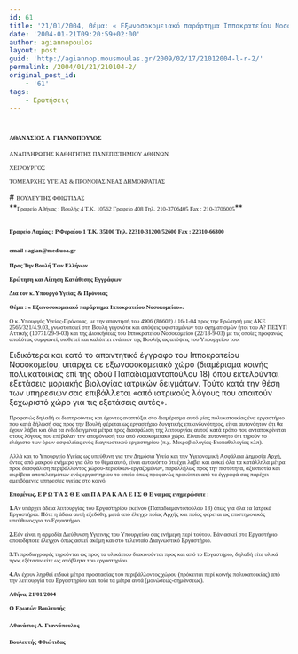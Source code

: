 ```yaml
---
id: 61
title: '21/01/2004, Θέμα: « Εξωνοσοκομειακό παράρτημα Ιπποκρατείου Νοσοκομείου».'
date: '2004-01-21T09:20:59+02:00'
author: agiannopoulos
layout: post
guid: 'http://agiannop.mousmoulas.gr/2009/02/17/21012004-l-r-2/'
permalink: /2004/01/21/210104-2/
original_post_id:
    - '61'
tags:
    - Ερωτήσεις
---
```


# <span style="font-size:8pt;font-family:Tahoma;">ΑΘΑΝΑΣΙΟΣ Λ. ΓΙΑΝΝΟΠΟΥΛΟΣ</span>

<span style="font-size:8pt;font-family:Tahoma;">ΑΝΑΠΛΗΡΩΤΗΣ ΚΑΘΗΓΗΤΗΣ ΠΑΝΕΠΙΣΤΗΜΙΟΥ ΑΘΗΝΩΝ</span>

<span style="font-size:8pt;font-family:Tahoma;">ΧΕΙΡΟΥΡΓΟΣ</span>

<span style="font-size:8pt;font-family:Tahoma;">ΤΟΜΕΑΡΧΗΣ ΥΓΕΙΑΣ &amp; ΠΡΟΝΟΙΑΣ ΝΕΑΣ ΔΗΜΟΚΡΑΤΙΑΣ</span>

<div style="padding:0 0 1pt;border:medium medium 1pt none none solid -moz-use-text-color -moz-use-text-color windowtext;"># <span style="font-size:8pt;font-family:Tahoma;">ΒΟΥΛΕΥΤΗΣ ΦΘΙΩΤΙΔΑΣ</span>

</div>**<span style="font-size:8pt;font-family:Tahoma;">Γραφείο Αθήνας : Βουλής 4 Τ.Κ. 10562 Γραφείο 408 Τηλ. 210-3706405 </span><span style="font-size:8pt;font-family:Tahoma;">Fax</span><span style="font-size:8pt;font-family:Tahoma;"> : 210-3706005</span>**

## <span style="font-size:8pt;font-family:Tahoma;">Γραφείο Λαμίας : Ρ.Φεραίου 1 Τ.Κ. 35100 Τηλ. 22310-31200/52600 </span><span style="font-size:8pt;font-family:Tahoma;">Fax</span><span style="font-size:8pt;font-family:Tahoma;"> : 22310-66300</span>

### <span style="font-size:8pt;font-family:Tahoma;">email</span><span style="font-size:8pt;font-family:Tahoma;"> : </span><span style="font-size:8pt;font-family:Tahoma;">agian</span><span style="font-size:8pt;font-family:Tahoma;">@</span><span style="font-size:8pt;font-family:Tahoma;">med</span><span style="font-size:8pt;font-family:Tahoma;">.</span><span style="font-size:8pt;font-family:Tahoma;">uoa</span><span style="font-size:8pt;font-family:Tahoma;">.</span><span style="font-size:8pt;font-family:Tahoma;">gr</span><span style="font-size:8pt;font-family:Tahoma;"></span>

**<span style="font-size:8pt;font-family:Tahoma;"> </span>**

**<span style="font-size:8pt;font-family:Tahoma;">Προς Την Βουλή Των Ελλήνων</span>**

**<span style="font-size:8pt;font-family:Tahoma;">Ερώτηση και Αίτηση Κατάθεσης Εγγράφων</span>**

**<span style="font-size:8pt;font-family:Tahoma;">Δια τον κ. Υπουργό Υγείας &amp; Πρόνοιας</span>**

**<span style="font-size:8pt;font-family:Tahoma;">Θέμα : « Εξωνοσοκομειακό παράρτημα Ιπποκρατείου Νοσοκομείου».</span>**

<span style="font-size:8pt;font-family:Tahoma;"> </span>

<span style="font-size:8pt;font-family:Tahoma;"> </span>

<span style="font-size:8pt;font-family:Tahoma;">Ο κ. Υπουργός Υγείας-Πρόνοιας, με την απάντησή του 4906 (86602) / 16-1-04 προς την Ερώτησή μας ΑΚΕ 2565/321/4.9.03, γνωστοποιεί στη Βουλή γεγονότα και απόψεις υφισταμένων του σχηματισμών ήτοι του Α? ΠΕΣΥΠ Αττικής (10771/29-9-03) και της Διοικήσεως του Ιπποκρατείου Νοσοκομείου (22/18-9-03) με τις οποίες προφανώς απολύτως συμφωνεί, υιοθετεί και καλύπτει ενώπιον της Βουλής ως απόψεις του Υπουργείου του.</span>

Ειδικότερα και κατά το απαντητικό έγγραφο του Ιπποκρατείου Νοσοκομείου, υπάρχει σε εξωνοσοκομειακό χώρο (διαμέρισμα κοινής πολυκατοικίας επί της οδού Παπαδιαμαντοπούλου 18) όπου εκτελούνται εξετάσεις μοριακής βιολογίας ιατρικών δειγμάτων. Τούτο κατά την θέση των υπηρεσιών σας επιβάλλεται «από ιατρικούς λόγους που απαιτούν ξεχωριστό χώρο για τις εξετάσεις αυτές». <span style="font-size:8pt;font-family:Tahoma;"></span>

<span style="font-size:8pt;font-family:Tahoma;"> </span>

<span style="font-size:8pt;font-family:Tahoma;">Προφανώς δηλαδή οι διατηρούντες και έχοντες αναπτύξει στο διαμέρισμα αυτό μίας πολυκατοικίας ένα εργαστήριο που κατά δήλωσή σας προς την Βουλή φέρεται ως εργαστήριο δυνητικής επικινδυνότητος, είναι αυτονόητον ότι θα έχουν λάβει και όλα τα ενδεδειγμένα μέτρα προς διασφάλιση της λειτουργίας αυτού κατά τρόπο που ανταποκρίνεται στους λόγους που επέβαλαν την<span> </span>απομόνωσή του από νοσοκομειακό χώρο. Είναι δε αυτονόητο ότι τηρούν το ελάχιστο των όρων ασφαλείας ενός διαγνωστικού εργαστηρίου (π.χ. Μικροβιολογίας-Βιοπαθολογίας κλπ).<span> </span></span><span style="font-size:8pt;font-family:Tahoma;"></span>

<span style="font-size:8pt;font-family:Tahoma;">Αλλά και το Υπουργείο Υγείας ως υπεύθυνη για την Δημόσια Υγεία και την Υγειονομική Ασφάλεια Δημοσία Αρχή, όντας από μακρού ενήμερο για όλο το θέμα αυτό, είναι αυτονόητο ότι έχει λάβει και ασκεί όλα τα κατάλληλα μέτρα προς διασφάλιση περιβάλλοντος χώρου-περιοίκων-εργαζομένων, παραλλήλως προς την πιστότητα, αξιοπιστία και ακρίβεια αποτελεσμάτων ενός εργαστηρίου το οποίο όπως προφανώς προκύπτει από τα έγγραφά σας παρέχει αμειβόμενες υπηρεσίες υγείας στο κοινό.</span>

<span style="font-size:8pt;font-family:Tahoma;"> </span>

**<span style="font-size:8pt;font-family:Tahoma;">Επομένως, Ε Ρ Ω Τ Α Σ Θ Ε και Π Α Ρ Α Κ Α Λ Ε Ι Σ Θ Ε να μας ενημερώσετε :</span><span style="font-size:8pt;font-family:Tahoma;"></span>**

<span style="font-size:8pt;font-family:Tahoma;"> </span>

**<span style="font-size:8pt;font-family:Tahoma;">1.</span>**<span style="font-size:8pt;font-family:Tahoma;">A</span><span style="font-size:8pt;font-family:Tahoma;">ν υπάρχει άδεια λειτουργίας του Εργαστηρίου εκείνου (Παπαδιαμαντοπούλου 18) όπως για όλα τα Ιατρικά Εργαστήρια. Πότε η άδεια αυτή εξεδόθη, μετά από έλεγχο ποίας Αρχής και ποίος φέρεται ως επιστημονικός υπεύθυνος για το Εργαστήριο.</span>

<span style="font-size:8pt;font-family:Tahoma;"> </span>

**<span style="font-size:8pt;font-family:Tahoma;">2.</span>**<span style="font-size:8pt;font-family:Tahoma;">Εάν είναι η αρμοδία Διεύθυνση Υγιεινής του Υπουργείου σας ενήμερη περί τούτου. Εάν ασκεί στο Εργαστήριο οποιοδήποτε έλεγχον όπως ασκεί ακόμη και στο τελευταίο Διαγνωστικό Εργαστήριο.</span>

<span style="font-size:8pt;font-family:Tahoma;"> </span>

**<span style="font-size:8pt;font-family:Tahoma;">3.</span>**<span style="font-size:8pt;font-family:Tahoma;">Τι προδιαγραφές τηρούνται ως προς τα υλικά που διακινούνται προς και από το Εργαστήριο, δηλαδή είτε υλικά προς εξέτασιν είτε ως απόβλητα του εργαστηρίου.</span>

<span style="font-size:8pt;font-family:Tahoma;"> </span>

**<span style="font-size:8pt;font-family:Tahoma;">4.</span>**<span style="font-size:8pt;font-family:Tahoma;">Αν έχουν ληφθεί ειδικά μέτρα προστασίας του περιβάλλοντος χώρου (πρόκειται περί κοινής πολυκατοικίας) από την λειτουργία του Εργαστηρίου και ποία τα μέτρα αυτά (μονώσεως-σημάνσεως).</span>

<span style="font-size:8pt;font-family:Tahoma;"> </span>

<span style="font-size:8pt;font-family:Tahoma;"> </span>

**<span style="font-size:8pt;font-family:Tahoma;"> </span>**

**<span style="font-size:8pt;font-family:Tahoma;"> </span>**

**<span style="font-size:8pt;font-family:Tahoma;">A</span><span style="font-size:8pt;font-family:Tahoma;">θήνα, </span><span style="font-size:8pt;font-family:Tahoma;">2</span><span style="font-size:8pt;font-family:Tahoma;">1</span><span style="font-size:8pt;font-family:Tahoma;">/01/2004</span><span style="font-size:8pt;font-family:Tahoma;"></span>**

**<span style="font-size:8pt;font-family:Tahoma;">Ο Ερωτών Βουλευτής</span>**

#### <span style="font-size:8pt;font-family:Tahoma;">Αθανάσιος Λ. Γιαννόπουλος</span>

**<span style="font-size:8pt;font-family:Tahoma;">Βουλευτής Φθιώτιδας</span>**